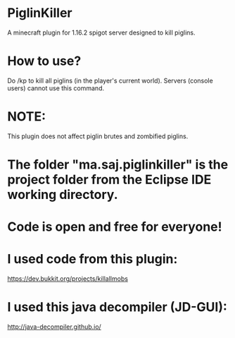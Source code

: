 # PiglinKiller
A minecraft plugin for 1.16.2 spigot server designed to kill piglins.

# How to use?
Do /kp to kill all piglins (in the player's current world).
Servers (console users) cannot use this command.

# NOTE:
This plugin does not affect piglin brutes and zombified piglins.

# The folder "ma.saj.piglinkiller" is the project folder from the Eclipse IDE working directory.

# Code is open and free for everyone!

# I used code from this plugin:
https://dev.bukkit.org/projects/killallmobs

# I used this java decompiler (JD-GUI):
http://java-decompiler.github.io/
